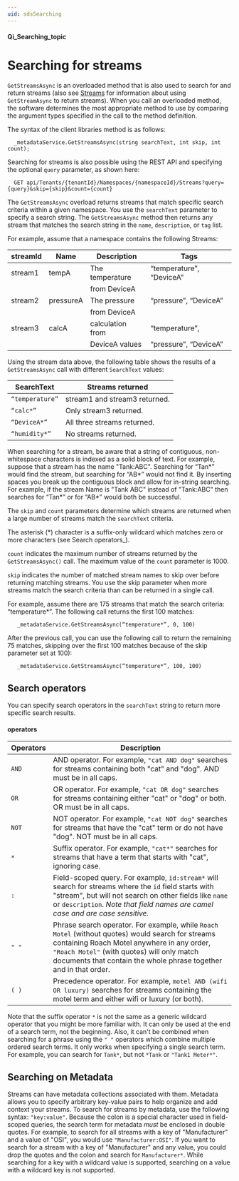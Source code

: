 ```yaml
---
uid: sdsSearching
---
```


#### Qi_Searching_topic

Searching for streams
=====================

``GetStreamsAsync`` is an overloaded method that is also used to search for and return streams (also see [Streams](xref:sdsStreams) for information about using ``GetStreamAsync`` to return streams). When you call an overloaded method, the software determines the most appropriate method to use by comparing the argument types specified in the call to the method definition.

The syntax of the client libraries method is as follows:

      _metadataService.GetStreamsAsync(string searchText, int skip, int count);


Searching for streams is also possible using the REST API and specifying the optional ``query`` parameter, as shown here:

      GET api/Tenants/{tenantId}/Namespaces/{namespaceId}/Streams?query={query}&skip={skip}&count={count}


The ``GetStreamsAsync`` overload returns streams that match specific search criteria within a given namespace. 
You use the ``searchText`` parameter to specify a search string. The ``GetStreamsAsync`` method then returns any 
stream that matches the search string in the ``name``, ``description``, or ``tag`` list. 

For example, assume that a namespace contains the following Streams:

**streamId** | **Name**  | **Description**  | **Tags**
------------ | --------- | ---------------- | -------------------------
stream1      | tempA     | The temperature  | “temperature”, “DeviceA”
             |           | from DeviceA     |          
stream2      | pressureA | The pressure     | “pressure”, “DeviceA”
             |           | from DeviceA     |
stream3      | calcA     | calculation from | “temperature”, 
             |           | DeviceA values   | “pressure”, “DeviceA”


Using the stream data above, the following table shows the results of a ``GetStreamsAsync`` call with different ``SearchText`` values:

**SearchText**     | **Streams returned**
------------------ | ----------------------------------------
``“temperature”``  | stream1 and stream3 returned.
``“calc*”``        | Only stream3 returned.
``“DeviceA*”``     | All three streams returned.
``“humidity*”``    | No streams returned.

When searching for a stream, be aware that a string of contiguous, non-whitespace characters is indexed as a solid block 
of text. For example, suppose that a stream has the name "Tank:ABC". Searching for “Tan*” would find the stream, but 
searching for “AB*” would not find it. By inserting spaces you break up the contiguous block and allow for in-string 
searching. For example, if the stream Name is "Tank ABC" instead of "Tank:ABC" then searches for “Tan*” or for “AB*” 
would both be successful.

The ``skip`` and ``count`` parameters determine which streams are returned when a large number of streams match 
the ``searchText`` criteria. 

The asterisk (*) character is a suffix-only wildcard which matches zero or more characters (see Search operators_).  

``count`` indicates the maximum number of streams returned by the ``GetStreamsAsync()`` call. The maximum value of 
the ``count`` parameter is 1000. 

``skip`` indicates the number of matched stream names to skip over before returning matching streams. You use the 
skip parameter when more streams match the search criteria than can be returned in a single call. 

For example, assume there are 175 streams that match the search criteria: “temperature*”. 
The following call returns the first 100 matches:

       _metadataService.GetStreamsAsync(“temperature*”, 0, 100)

After the previous call, you can use the following call to return the remaining 75 matches, skipping over the first 
100 matches because of the skip parameter set at 100):

       _metadataService.GetStreamsAsync(“temperature*”, 100, 100) 


Search operators
----------------

You can specify search operators in the ``searchText`` string to return more specific search results. 

#### operators 

Operators | Description
----------|-------------------------------------------------------------------
``AND`` | AND operator. For example, ``"cat AND dog"`` searches for streams containing both "cat" and "dog".  AND must be in all caps.
``OR``  | OR operator. For example, ``"cat OR dog"`` searches for streams containing either "cat" or "dog" or both.  OR must be in all caps.
``NOT`` | NOT operator. For example, ``"cat NOT dog"`` searches for streams that have the "cat" term or do not have "dog".  NOT must be in all caps.
``*``   | Suffix operator. For example, ``"cat*"`` searches for streams that have a term that starts with "cat", ignoring case.
``:``   | Field-scoped query.  For example, ``id:stream*`` will search for streams where the ``id`` field starts with "stream", but will not search on other fields like ``name`` or ``description``.  *Note that field names are camel case and are case sensitive.*
``" "`` | Phrase search operator. For example, while ``Roach Motel`` (without quotes) would search for streams containing Roach Motel anywhere in any order, ``"Roach Motel"`` (with quotes) will only match documents that contain the whole phrase together and in that order.
``( )`` | Precedence operator. For example, ``motel AND (wifi OR luxury)`` searches for streams containing the motel term and either wifi or luxury (or both).

Note that the suffix operator ``*`` is not the same as a generic wildcard operator that you might be more familiar with. 
It can only be used at the end of a search term, not the beginning. Also, it can't be combined when searching for a 
phrase using the ``" "`` operators which combine multiple ordered search terms. It only works when specifying a single 
search term. For example, you can search for ``Tank*``, but not ``*Tank`` or ``"Tank1 Meter*"``.


Searching on Metadata
---------------------

Streams can have metadata collections associated with them. Metadata allows you to specify arbitrary key-value 
pairs to help organize and add context your streams. To search for streams by metadata, use the following syntax:
``"key:value"``. Because the colon is a special character used in field-scoped queries, the search term for metadata 
*must* be enclosed in double quotes. For example, to search for all streams with a key of "Manufacturer" and a value 
of "OSI", you would use ``"Manufacturer:OSI"``.  If you want to search for a stream with a key of "Manufacturer" and 
any value, you could drop the quotes and the colon and search for ``Manufacturer*``.  While searching for a key with 
a wildcard value is supported, searching on a value with a wildcard key is not supported.
